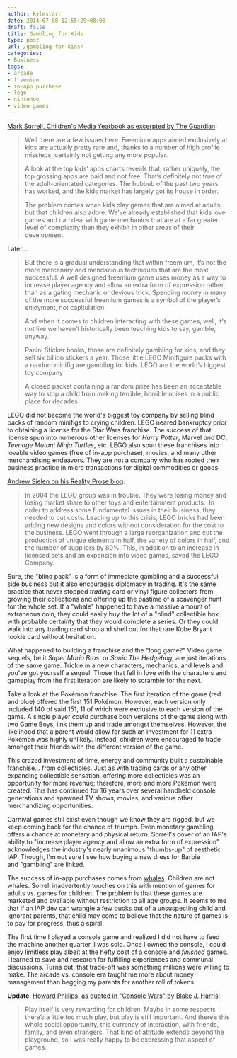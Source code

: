 ```yaml
---
author: kylestarr
date: 2014-07-08 12:55:29+00:00
draft: false
title: Gambling for Kids
type: post
url: /gambling-for-kids/
categories:
- Business
tags:
- arcade
- freemium
- in-app purchase
- lego
- nintendo
- video games
---
```


[Mark Sorrell, Children's Media Yearbook as excerpted by The Guardian](http://www.theguardian.com/technology/2014/jul/08/freemium-games-children-in-app-purchases):

> Well there are a few issues here. Freemium apps aimed exclusively at kids are actually pretty rare and, thanks to a number of high profile missteps, certainly not getting any more popular.
>
> A look at the top kids’ apps charts reveals that, rather uniquely, the top grossing apps are paid and not free. That’s definitely not true of the adult-orientated categories. The hubbub of the past two years has worked, and the kids market has largely got its house in order.
>
> The problem comes when kids play games that are aimed at adults, but that children also adore. We’ve already established that kids love games and can deal with game mechanics that are at a far greater level of complexity than they exhibit in other areas of their development.

Later…

> But there is a gradual understanding that within freemium, it’s not the more mercenary and mendacious techniques that are the most successful. A well designed freemium game uses money as a way to increase player agency and allow an extra form of expression rather than as a gating mechanic or devious trick. Spending money in many of the more successful freemium games is a symbol of the player’s enjoyment, not capitulation.
>
> And when it comes to children interacting with these games, well, it’s not like we haven’t historically been teaching kids to say, gamble, anyway.
>
> Panini Sticker books, those are definitely gambling for kids, and they sell six billion stickers a year. Those little LEGO Minifigure packs with a random minifig are gambling for kids. LEGO are the world’s biggest toy company
>
> A closed packet containing a random prize has been an acceptable way to stop a child from making terrible, horrible noises in a public place for decades.

LEGO did not become the world's biggest toy company by selling blind packs of random minifigs to crying children. LEGO neared bankruptcy prior to obtaining a license for the Star Wars franchise. The success of that license spun into numerous other licenses for _Harry Potter_, Marvel _and_ DC, _Teenage Mutant Ninja Turtles_, etc. LEGO also spun these franchises into lovable video games (free of in-app purchase), movies, and many other merchandising endeavors. They are not a company who has rooted their business practice in micro transactions for digital commodities or goods.

[Andrew Sielen on his Reality Prose blog](http://therealityprose.wordpress.com/2013/01/17/what_happened_with_lego/):

> In 2004 the LEGO group was in trouble. They were losing money and losing market share to other toys and entertainment products.  In order to address some fundamental issues in their business, they needed to cut costs. Leading up to this crisis, LEGO bricks had been adding new designs and colors without consideration for the cost to the business. LEGO went through a large reorganization and cut the production of unique elements in half, the variety of colors in half, and the number of suppliers by 80%. This, in addition to an increase in licensed sets and an expansion into video games, saved the LEGO Company.

Sure, the "blind pack" is a form of immediate gambling and a successful side business but it also encourages diplomacy in trading. It's the same practice that never stopped _trading_ card or vinyl figure collectors from growing their collections and offering up the pastime of a scavenger hunt for the whole set. If a "whale" happened to have a massive amount of extraneous coin, they could easily buy the lot of a "blind" collectible box with probable certainty that they would complete a series. Or they could walk into any trading card shop and shell out for that rare Kobe Bryant rookie card without hesitation.

What happened to building a franchise and the "long game?" Video game sequels, be it _Super Mario Bros._ or _Sonic The Hedgehog_, are just iterations of the same game. Trickle in a new characters, mechanics, and levels and you've got yourself a sequel. Those that fell in love with the characters and gameplay from the first iteration are likely to scramble for the next.

Take a look at the Pokémon franchise. The first iteration of the game (red and blue) offered the first 151 Pokémon. However, each version only included 140 of said 151, 11 of which were exclusive to each version of the game. A single player _could_ purchase both versions of the game along with two Game Boys, link them up and trade amongst themselves. However, the likelihood that a parent would allow for such an investment for 11 extra Pokémon was highly unlikely. Instead, children were encouraged to trade amongst their friends with the different version of the game.

This crazed investment of time, energy and community built a sustainable franchise... from collectibles. Just as with trading cards or any other expanding collectible sensation, offering more collectibles was an opportunity for more revenue; therefore, more and more Pokémon were created. This has continued for 16 years over several handheld console generations and spawned TV shows, movies, and various other merchandizing opportunities.

Carnival games still exist even though we know they are rigged, but we keep coming back for the chance of triumph. Even monetary gambling offers a chance at monetary and physical return. Sorrell's cover of an IAP's ability to "increase player agency and allow an extra form of expression" acknowledges the industry's nearly unanimous "thumbs-up" of aesthetic IAP. Though, I'm not sure I see how buying a new dress for Barbie and "gambling" are linked.

The success of in-app purchases comes from [whales](http://www.gamesindustry.biz/articles/2014-06-27-ustwo-monument-valley-left-money-on-the-table-with-premium-price). Children are not whales. Sorrell inadvertently touches on this with mention of games for adults vs. games for children. The problem is that these games are marketed and available without restriction to all age groups. It seems to me that if an IAP dev can wrangle a few bucks out of a unsuspecting child and ignorant parents, that child may come to believe that the nature of games is to pay for progress, thus a spiral.

The first time I played a console game and realized I did not have to feed the machine another quarter, I was sold. Once I owned the console, I could enjoy limitless play albeit at the hefty cost of a console and _finished_ games. I learned to save and research for fulfilling experiences and communal discussions. Turns out, that trade-off was something millions were willing to make. The arcade vs. console era taught me more about money management than begging my parents for another roll of tokens.

**Update**: [Howard Phillips, as quoted in "Console Wars" by Blake J. Harris](https://itunes.apple.com/WebObjects/MZStore.woa/wa/viewBook?id=718597648):

> Play itself is very rewarding for children. Maybe in some respects there’s a little too much play, but play is still important. And there’s this whole social opportunity, this currency of interaction, with friends, family, and even strangers. That kind of attitude extends beyond the playground, so I was really happy to be expressing that aspect of games.
